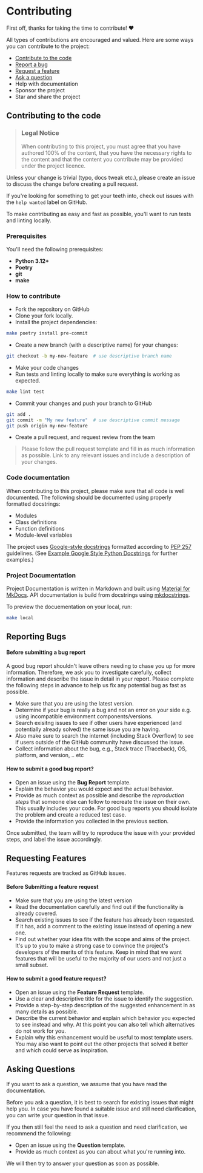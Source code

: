 
# Contributing

First off, thanks for taking the time to contribute! ❤️

All types of contributions are encouraged and valued. Here are some ways you can contribute to the project:

- [Contribute to the code](#contributing-to-the-code)
- [Report a bug](#reporting-bugs)
- [Request a feature](#requesting-features)
- [Ask a question](#asking-questions)
- Help with documentation
- Sponsor the project
- Star and share the project

## Contributing to the code

> ### Legal Notice 
> When contributing to this project, you must agree that you have authored 100% of the content, that you have the necessary rights to the content and that the content you contribute may be provided under the project licence.

Unless your change is trivial (typo, docs tweak etc.), please create an issue to discuss the change before creating a pull request.

If you're looking for something to get your teeth into, check out issues with the
`help wanted` label on GitHub.

To make contributing as easy and fast as possible, you'll want to run tests and linting locally.

### Prerequisites

You'll need the following prerequisites:

- **Python 3.12+**
- **Poetry**
- **git**
- **make**

### How to contribute

- Fork the repository on GitHub 
- Clone your fork locally.
- Install the project dependencies:

```bash
make poetry install pre-commit
```
- Create a new branch (with a descriptive name) for your changes:

```bash
git checkout -b my-new-feature  # use descriptive branch name
```
- Make your code changes
- Run tests and linting locally to make sure everything is working as expected.

```bash
make lint test
```
- Commit your changes and push your branch to GitHub
```bash
git add .
git commit -m "My new feature"  # use descriptive commit message
git push origin my-new-feature
```
- Create a pull request, and request review from the team

> Please follow the pull request template and fill in as much information as possible. Link to any relevant issues and include a description of your changes.


### Code documentation

When contributing to this project, please make sure that all code is well documented. The following should be documented using properly formatted docstrings:

- Modules
- Class definitions
- Function definitions
- Module-level variables

The project uses [Google-style docstrings](https://google.github.io/styleguide/pyguide.html#38-comments-and-docstrings) formatted according to [PEP 257](https://www.python.org/dev/peps/pep-0257/) guidelines. (See [Example Google Style Python Docstrings](https://sphinxcontrib-napoleon.readthedocs.io/en/latest/example_google.html) for further examples.)

### Project Documentation

Project Documentation is written in Markdown and built using [Material for MkDocs](https://squidfunk.github.io/mkdocs-material/). API documentation is build from docstrings using [mkdocstrings](https://mkdocstrings.github.io/).

To preview the docuementation on your local, run:
```bash
make local
```

## Reporting Bugs
#### Before submitting a bug report

A good bug report shouldn't leave others needing to chase you up for more information. Therefore, we ask you to investigate carefully, collect information and describe the issue in detail in your report. Please complete the following steps in advance to help us fix any potential bug as fast as possible.

- Make sure that you are using the latest version.
- Determine if your bug is really a bug and not an error on your side e.g. using incompatible environment components/versions.
- Search exisitng issues to see if other users have experienced (and potentially already solved) the same issue you are having.
- Also make sure to search the internet (including Stack Overflow) to see if users outside of the GitHub community have discussed the issue.
- Collect information about the bug, e.g., Stack trace (Traceback), OS, platform, and version, .. etc


#### How to submit a good bug report?

- Open an issue using the **Bug Report** template.
- Explain the behavior you would expect and the actual behavior.
- Provide as much context as possible and describe the *reproduction steps* that someone else can follow to recreate the issue on their own. This usually includes your code. For good bug reports you should isolate the problem and create a reduced test case.
- Provide the information you collected in the previous section.

Once submitted, the team will try to reproduce the issue with your provided steps, and label the issue accordingly.

## Requesting Features
Features requests are tracked as GitHub issues.


#### Before Submitting a feature request

- Make sure that you are using the latest version
- Read the documentation carefully and find out if the functionality is already covered.
- Search existing issues to see if the feature has already been requested. If it has, add a comment to the existing issue instead of opening a new one.
- Find out whether your idea fits with the scope and aims of the project. It's up to you to make a strong case to convince the project's developers of the merits of this feature. Keep in mind that we want features that will be useful to the majority of our users and not just a small subset.


#### How to submit a good feature request?

- Open an issue using the **Feature Request** template.
- Use a clear and descriptive title for the issue to identify the suggestion.
- Provide a step-by-step description of the suggested enhancement in as many details as possible.
- Describe the current behavior and explain which behavior you expected to see instead and why. At this point you can also tell which alternatives do not work for you.
- Explain why this enhancement would be useful to most template users. You may also want to point out the other projects that solved it better and which could serve as inspiration.

## Asking Questions

If you want to ask a question, we assume that you have read the documentation.

Before you ask a question, it is best to search for existing issues that might help you. In case you have found a suitable issue and still need clarification, you can write your question in that issue.

If you then still feel the need to ask a question and need clarification, we recommend the following:

- Open an issue using the **Question** template.
- Provide as much context as you can about what you're running into.

We will then try to answer your question as soon as possible.
